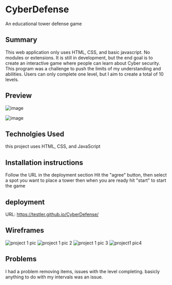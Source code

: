 # CyberDefense
An educational tower defense game

## Summary
This web application only uses HTML, CSS, and basic javascript.  No modules or extensions.  It is still in development, but the end goal is to create an interactive game where people can learn about Cyber security.  This program was a challenge to push the limits of my understanding and abilities.  Users can only complete one level, but I aim to create a total of 10 levels.

## Preview
![image](https://user-images.githubusercontent.com/7112451/167258458-35a3aa1a-c3eb-4aca-905b-3681f5fc31b3.png)

![image](https://user-images.githubusercontent.com/7112451/167258422-266730b5-c193-424a-9f5f-894dc745d465.png)


## Technolgies Used
this project uses HTML, CSS, and JavaScript
## Installation instructions
Follow the URL in the deployment section
Hit the "agree" button, then select a spot you want to place a tower then when you are ready hit "start" to start the game

## deployment
URL: https://testler.github.io/CyberDefense/

## Wireframes
![project 1 pic](https://user-images.githubusercontent.com/7112451/167258612-cf284ec4-61d0-4064-9619-31f408463c3e.png)
![project 1 pic 2](https://user-images.githubusercontent.com/7112451/167258623-3401f7a3-2f35-4f1b-a9e1-165083f26f78.png)
![project 1 pic 3](https://user-images.githubusercontent.com/7112451/167258627-a5ab7e86-7be5-43c9-9ac3-02b0e735e7d4.png)
![project1 pic4](https://user-images.githubusercontent.com/7112451/167258600-e4dc8c06-c8e5-4b65-b422-2d2d71a6cce2.png)


## Problems
I had a problem removing items, issues with the level completing. basicly anything to do with my intervals was an issue.
